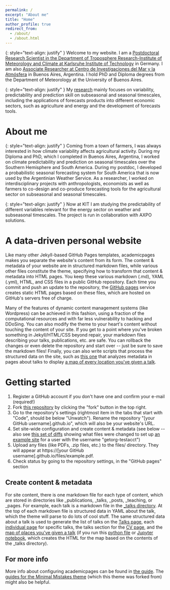 ```yaml
---
permalink: /
excerpt: "About me"
title: "Home"
author_profile: true
redirect_from: 
  - /about/
  - /about.html
---
```

{: style="text-align: justify" }
Welcome to my website. I am a [Postdoctoral Research Scientist in the Department of Troposphere Research-Institute of Meteorology and Climate at Karlsruhe Institute of Technology](https://www.imk-tro.kit.edu/english/14_11275.php) in Germany. I am also [Associate Researcher at Centro de Investigaciones del Mar y la Atmósfera](http://http://www.cima.fcen.uba.ar/personal.php?p=I) in Buenos Aires, Argentina. I  hold PhD and Diploma degrees from the Department of Meteorology at the University of Buenos Aires.

{: style="text-align: justify" }
My [research](https://marisolosman.github.io/research/) mainly focuses on variability, predictability and prediction skill on subseasonal and seasonal timescales, including the applications of forecasts products into different economic sectors, such as agriculture and energy and the development of forecasts tools.

About me
======

{: style="text-align: justify" }
Coming from a town of farmers, I was always interested in how climate variability affects agricultural activity. During my Diploma and PhD, which I completed in Buenos Aires, Argentina, I worked on climate predictability and prediction on seasonal timescales over the Southern Hemisphere and South America. During my postdoc, I developed a probabilistic seasonal forecasting system for South America that is now used by the Argentinian Weather Service. As a researcher, I worked on interdisciplinary projects with anthropologists, economists as well as farmers to co-design and co-produce forecasting tools for the agricultural sector on subseasonal and seasonal timescales.

{: style="text-align: justify" }
Now at KIT I am studying the predictability of different variables relevant for the energy sector on weather and subseasonal timescales. The project is run in collaboration with AXPO solutions.

A data-driven personal website
======
Like many other Jekyll-based GitHub Pages templates, academicpages makes you separate the website's content from its form. The content & metadata of your website are in structured markdown files, while various other files constitute the theme, specifying how to transform that content & metadata into HTML pages. You keep these various markdown (.md), YAML (.yml), HTML, and CSS files in a public GitHub repository. Each time you commit and push an update to the repository, the [GitHub pages](https://pages.github.com/) service creates static HTML pages based on these files, which are hosted on GitHub's servers free of charge.

Many of the features of dynamic content management systems (like Wordpress) can be achieved in this fashion, using a fraction of the computational resources and with far less vulnerability to hacking and DDoSing. You can also modify the theme to your heart's content without touching the content of your site. If you get to a point where you've broken something in Jekyll/HTML/CSS beyond repair, your markdown files describing your talks, publications, etc. are safe. You can rollback the changes or even delete the repository and start over -- just be sure to save the markdown files! Finally, you can also write scripts that process the structured data on the site, such as [this one](https://github.com/academicpages/academicpages.github.io/blob/master/talkmap.ipynb) that analyzes metadata in pages about talks to display [a map of every location you've given a talk](https://academicpages.github.io/talkmap.html).

Getting started
======
1. Register a GitHub account if you don't have one and confirm your e-mail (required!)
1. Fork [this repository](https://github.com/academicpages/academicpages.github.io) by clicking the "fork" button in the top right. 
1. Go to the repository's settings (rightmost item in the tabs that start with "Code", should be below "Unwatch"). Rename the repository "[your GitHub username].github.io", which will also be your website's URL.
1. Set site-wide configuration and create content & metadata (see below -- also see [this set of diffs](http://archive.is/3TPas) showing what files were changed to set up [an example site](https://getorg-testacct.github.io) for a user with the username "getorg-testacct")
1. Upload any files (like PDFs, .zip files, etc.) to the files/ directory. They will appear at https://[your GitHub username].github.io/files/example.pdf.  
1. Check status by going to the repository settings, in the "GitHub pages" section

Create content & metadata
------
For site content, there is one markdown file for each type of content, which are stored in directories like _publications, _talks, _posts, _teaching, or _pages. For example, each talk is a markdown file in the [_talks directory](https://github.com/academicpages/academicpages.github.io/tree/master/_talks). At the top of each markdown file is structured data in YAML about the talk, which the theme will parse to do lots of cool stuff. The same structured data about a talk is used to generate the list of talks on the [Talks page](https://academicpages.github.io/talks), each [individual page](https://academicpages.github.io/talks/2012-03-01-talk-1) for specific talks, the talks section for the [CV page](https://academicpages.github.io/cv), and the [map of places you've given a talk](https://academicpages.github.io/talkmap.html) (if you run this [python file](https://github.com/academicpages/academicpages.github.io/blob/master/talkmap.py) or [Jupyter notebook](https://github.com/academicpages/academicpages.github.io/blob/master/talkmap.ipynb), which creates the HTML for the map based on the contents of the _talks directory).


For more info
------
More info about configuring academicpages can be found in [the guide](https://academicpages.github.io/markdown/). The [guides for the Minimal Mistakes theme](https://mmistakes.github.io/minimal-mistakes/docs/configuration/) (which this theme was forked from) might also be helpful.
